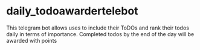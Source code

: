 # daily_todoawardertelebot
This telegram bot allows uses to include their ToDOs and rank their todos daily in terms of importance. Completed todos by the end of the day will be awarded with points
